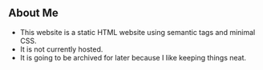 ## About Me 

* This website is a static HTML website using semantic tags and minimal CSS. 
* It is not currently hosted.  
* It is going to be archived for later because I like keeping things neat. 
